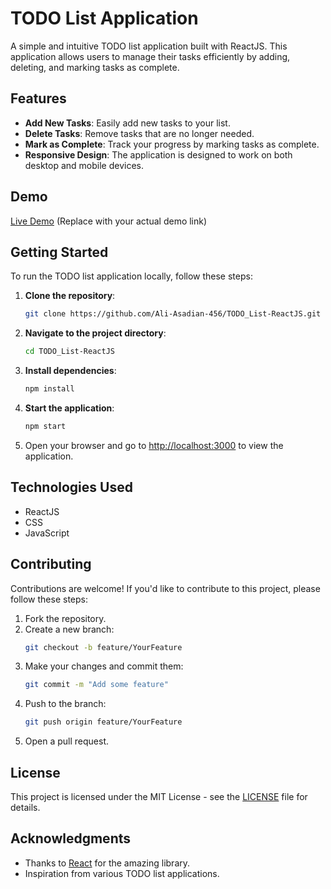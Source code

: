 # TODO List Application

A simple and intuitive TODO list application built with ReactJS. This application allows users to manage their tasks efficiently by adding, deleting, and marking tasks as complete.

## Features

- **Add New Tasks**: Easily add new tasks to your list.
- **Delete Tasks**: Remove tasks that are no longer needed.
- **Mark as Complete**: Track your progress by marking tasks as complete.
- **Responsive Design**: The application is designed to work on both desktop and mobile devices.

## Demo

[Live Demo](https://your-demo-link.com) (Replace with your actual demo link)

## Getting Started

To run the TODO list application locally, follow these steps:

1. **Clone the repository**:
   ```bash
   git clone https://github.com/Ali-Asadian-456/TODO_List-ReactJS.git
   ```

2. **Navigate to the project directory**:
   ```bash
   cd TODO_List-ReactJS
   ```

3. **Install dependencies**:
   ```bash
   npm install
   ```

4. **Start the application**:
   ```bash
   npm start
   ```

5. Open your browser and go to [http://localhost:3000](http://localhost:3000) to view the application.

## Technologies Used

- ReactJS
- CSS
- JavaScript

## Contributing

Contributions are welcome! If you'd like to contribute to this project, please follow these steps:

1. Fork the repository.
2. Create a new branch:
   ```bash
   git checkout -b feature/YourFeature
   ```
3. Make your changes and commit them:
   ```bash
   git commit -m "Add some feature"
   ```
4. Push to the branch:
   ```bash
   git push origin feature/YourFeature
   ```
5. Open a pull request.

## License

This project is licensed under the MIT License - see the [LICENSE](LICENSE) file for details.

## Acknowledgments

- Thanks to [React](https://reactjs.org/) for the amazing library.
- Inspiration from various TODO list applications.
